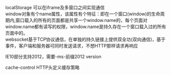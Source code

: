 localStorage 可以在iframe及多窗口之间实现通信  
window对象有个name属性，该属性有个特征：即在一个窗口(window)的生命周期内,窗口载入的所有的页面都是共享一个window.name的，每个页面对window.name都有读写的权限，window.name是持久存在一个窗口载入过的所有页面中的。  
websocket基于TCP协议通信，在单独的持久链接上提供双全功(双向通信)，基于事件，客户端和服务器可同时发送请求，不想HTTP那样请求再响应 


IE10部分支持2012，需要-ms-前缀2012 version

cache-control HTTP头定义缓存策略